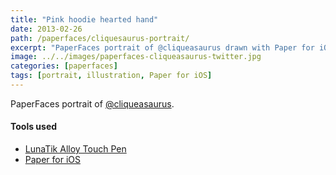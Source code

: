 ```yaml
---
title: "Pink hoodie hearted hand"
date: 2013-02-26
path: /paperfaces/cliquesaurus-portrait/
excerpt: "PaperFaces portrait of @cliqueasaurus drawn with Paper for iOS on an iPad."
image: ../../images/paperfaces-cliqueasaurus-twitter.jpg
categories: [paperfaces]
tags: [portrait, illustration, Paper for iOS]
---
```


PaperFaces portrait of [@cliqueasaurus](https://twitter.com/cliqueasaurus).

#### Tools used

- [LunaTik Alloy Touch Pen](https://www.amazon.com/gp/product/B00821TR7G/ref=as_li_ss_tl?ie=UTF8&tag=mademist-20&linkCode=as2&camp=1789&creative=390957&creativeASIN=B00821TR7G)
- [Paper for iOS](https://paper.bywetransfer.com/)
